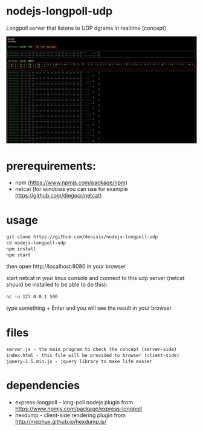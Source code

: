 # nodejs-longpoll-udp
Longpoll server that listens to UDP dgrams in realtime (concept)

![Screenshot](/demo.jpg?raw=true "Screenshot")

# prerequirements:
* npm (https://www.npmjs.com/package/npm)
* netcat (for windows you can use for example https://github.com/diegocr/netcat)

# usage
```
git clone https://github.com/denisix/nodejs-longpoll-udp
cd nodejs-longpoll-udp
npm install
npm start
```

then open http://localhost:8080 in your browser

start netcat in your linux console and connect to this udp server (netcat should be installed to be able to do this):

```nc -u 127.0.0.1 500```

type something + Enter and you will see the result in your browser

# files
```
server.js - the main program to check the concept (server-side)
index.html - this file will be provided to browser (client-side)
jquery-1.5.min.js - jquery library to make life easier
```

# dependencies
* express-longpoll - long-poll nodejs plugin from https://www.npmjs.com/package/express-longpoll
* hexdump - client-side rendering plugin from http://mephux.github.io/hexdump.js/
